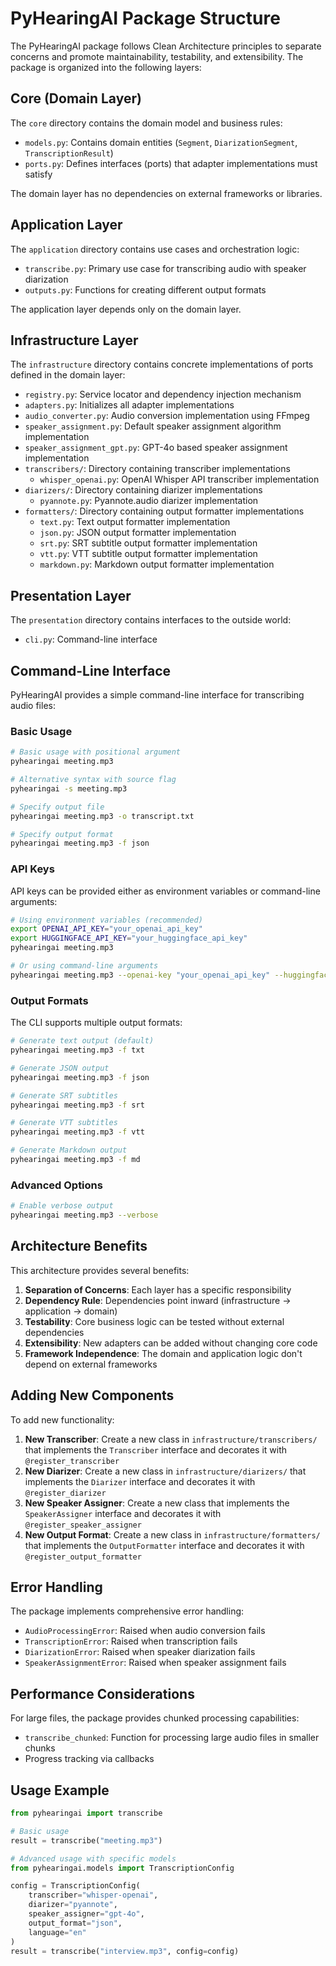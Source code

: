 # PyHearingAI Package Structure

The PyHearingAI package follows Clean Architecture principles to separate concerns and promote maintainability, testability, and extensibility. The package is organized into the following layers:

## Core (Domain Layer)

The `core` directory contains the domain model and business rules:

- `models.py`: Contains domain entities (`Segment`, `DiarizationSegment`, `TranscriptionResult`)
- `ports.py`: Defines interfaces (ports) that adapter implementations must satisfy

The domain layer has no dependencies on external frameworks or libraries.

## Application Layer

The `application` directory contains use cases and orchestration logic:

- `transcribe.py`: Primary use case for transcribing audio with speaker diarization
- `outputs.py`: Functions for creating different output formats

The application layer depends only on the domain layer.

## Infrastructure Layer

The `infrastructure` directory contains concrete implementations of ports defined in the domain layer:

- `registry.py`: Service locator and dependency injection mechanism
- `adapters.py`: Initializes all adapter implementations
- `audio_converter.py`: Audio conversion implementation using FFmpeg
- `speaker_assignment.py`: Default speaker assignment algorithm implementation
- `speaker_assignment_gpt.py`: GPT-4o based speaker assignment implementation
- `transcribers/`: Directory containing transcriber implementations
  - `whisper_openai.py`: OpenAI Whisper API transcriber implementation
- `diarizers/`: Directory containing diarizer implementations
  - `pyannote.py`: Pyannote.audio diarizer implementation
- `formatters/`: Directory containing output formatter implementations
  - `text.py`: Text output formatter implementation
  - `json.py`: JSON output formatter implementation
  - `srt.py`: SRT subtitle output formatter implementation
  - `vtt.py`: VTT subtitle output formatter implementation
  - `markdown.py`: Markdown output formatter implementation

## Presentation Layer

The `presentation` directory contains interfaces to the outside world:

- `cli.py`: Command-line interface

## Command-Line Interface

PyHearingAI provides a simple command-line interface for transcribing audio files:

### Basic Usage

```bash
# Basic usage with positional argument
pyhearingai meeting.mp3

# Alternative syntax with source flag
pyhearingai -s meeting.mp3

# Specify output file
pyhearingai meeting.mp3 -o transcript.txt

# Specify output format
pyhearingai meeting.mp3 -f json
```

### API Keys

API keys can be provided either as environment variables or command-line arguments:

```bash
# Using environment variables (recommended)
export OPENAI_API_KEY="your_openai_api_key"
export HUGGINGFACE_API_KEY="your_huggingface_api_key"
pyhearingai meeting.mp3

# Or using command-line arguments
pyhearingai meeting.mp3 --openai-key "your_openai_api_key" --huggingface-key "your_huggingface_api_key"
```

### Output Formats

The CLI supports multiple output formats:

```bash
# Generate text output (default)
pyhearingai meeting.mp3 -f txt

# Generate JSON output
pyhearingai meeting.mp3 -f json

# Generate SRT subtitles
pyhearingai meeting.mp3 -f srt

# Generate VTT subtitles
pyhearingai meeting.mp3 -f vtt

# Generate Markdown output
pyhearingai meeting.mp3 -f md
```

### Advanced Options

```bash
# Enable verbose output
pyhearingai meeting.mp3 --verbose
```

## Architecture Benefits

This architecture provides several benefits:

1. **Separation of Concerns**: Each layer has a specific responsibility
2. **Dependency Rule**: Dependencies point inward (infrastructure → application → domain)
3. **Testability**: Core business logic can be tested without external dependencies
4. **Extensibility**: New adapters can be added without changing core code
5. **Framework Independence**: The domain and application logic don't depend on external frameworks

## Adding New Components

To add new functionality:

1. **New Transcriber**: Create a new class in `infrastructure/transcribers/` that implements the `Transcriber` interface and decorates it with `@register_transcriber`
2. **New Diarizer**: Create a new class in `infrastructure/diarizers/` that implements the `Diarizer` interface and decorates it with `@register_diarizer`
3. **New Speaker Assigner**: Create a new class that implements the `SpeakerAssigner` interface and decorates it with `@register_speaker_assigner`
4. **New Output Format**: Create a new class in `infrastructure/formatters/` that implements the `OutputFormatter` interface and decorates it with `@register_output_formatter`

## Error Handling

The package implements comprehensive error handling:

- `AudioProcessingError`: Raised when audio conversion fails
- `TranscriptionError`: Raised when transcription fails
- `DiarizationError`: Raised when speaker diarization fails
- `SpeakerAssignmentError`: Raised when speaker assignment fails

## Performance Considerations

For large files, the package provides chunked processing capabilities:

- `transcribe_chunked`: Function for processing large audio files in smaller chunks
- Progress tracking via callbacks

## Usage Example

```python
from pyhearingai import transcribe

# Basic usage
result = transcribe("meeting.mp3")

# Advanced usage with specific models
from pyhearingai.models import TranscriptionConfig

config = TranscriptionConfig(
    transcriber="whisper-openai",
    diarizer="pyannote",
    speaker_assigner="gpt-4o",
    output_format="json",
    language="en"
)
result = transcribe("interview.mp3", config=config)
